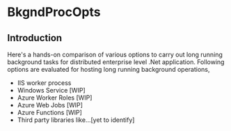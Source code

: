 # BkgndProcOpts
## Introduction
Here's a hands-on comparison of various options to carry out long running background tasks for distributed enterprise level .Net application.
Following options are evaluated for hosting long running background operations,
* IIS worker process
* Windows Service [WIP]
* Azure Worker Roles [WIP]
* Azure Web Jobs [WIP]
* Azure Functions [WIP]
* Third party libraries like...[yet to identify]
